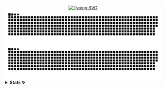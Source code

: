 <div align="center">
  <a href="https://git.io/typing-svg">
    <img src="https://readme-typing-svg.demolab.com?font=Fira+Code&weight=600&duration=3000&pause=1000&color=1532F7&vCenter=true&width=500&separator=%3C&lines=System.out.print(%22Hello%2C+I'm+Mindlunny%22);%3Cconsole.log(%22Привет%2C+я+PineberryCode%22)" alt="Typing SVG">
  </a>
</div>

<div align="center">
  <img src="https://raw.githubusercontent.com/PineberryCode/PineberryCode/output/github-contribution-grid-snake-dark.svg#gh-dark-mode-only">
  <img src="https://raw.githubusercontent.com/PineberryCode/PineberryCode/output/github-contribution-grid-snake.svg#gh-light-mode-only">
</div>

<details>
  <summary><b>Stats ✨</b></summary>
<div align="center">
<a href="https://git.io/streak-stats"><img src="https://github-readme-stats.zohan.tech/api/top-langs/?username=PineberryCode&layout=compact&langs_count=10&hide=html,mustache,CSS&theme=midnight-purple&hide_border=true" height="192px"></a>
<a href="https://git.io/streak-stats"><img src="https://streak-stats.demolab.com/?user=PineberryCode&theme=midnight-purple&border_radius=5&include_all_commits=true&hide_border=true" alt="GitHub Streak" height="192px"></a>
</div>
</details>
